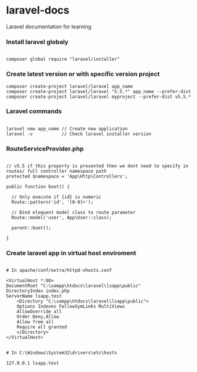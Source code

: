 # laravel-docs
Laravel documentation for learning  

### Install laravel globaly  
  
```

composer global require "laravel/installer"

```
  
  
### Create latest version or with specific version project   
  
```
composer create-project laravel/laravel app_name
composer create-project laravel/laravel "5.5.*" app_name --prefer-dist
composer create-project laravel/laravel myproject --prefer-dist v5.5.*

```
  
  
### Laravel commands  
  
```

laravel new app_name // Create new application  
laravel -v           // Check laravel installer version

```  
  
  
### RouteServiceProvider.php  
  
```

// v5.5 if this property is presented then we dont need to specify in routes/ full controller namespace path 
protected $namespace = 'App\Http\Controllers';

public function boot() {
  
  // Only execute if {id} is numeric
  Route::pattern('id', '[0-9]+');
  
  // Bind eloquent model class to route parameter
  Route::model('user', App\User::class);
  
  parent::boot();

}

```  
  
  
### Create laravel app in virtual host enviroment  

```

# In apache/conf/extra/httpd-vhosts.conf 

<VirtualHost *:80>
DocumentRoot "C:\xampp\htdocs\laravel\lsapp\public"
DirectoryIndex index.php
ServerName lsapp.test
	<Directory "C:\xampp\htdocs\laravel\lsapp\public">
	Options Indexes FollowSymLinks MultiViews
	AllowOverride all
	Order Deny,Allow
	Allow from all
	Require all granted
	</Directory>
</VirtualHost>


# In C:\Windows\System32\drivers\etc\hosts

127.0.0.1 lsapp.test



```
